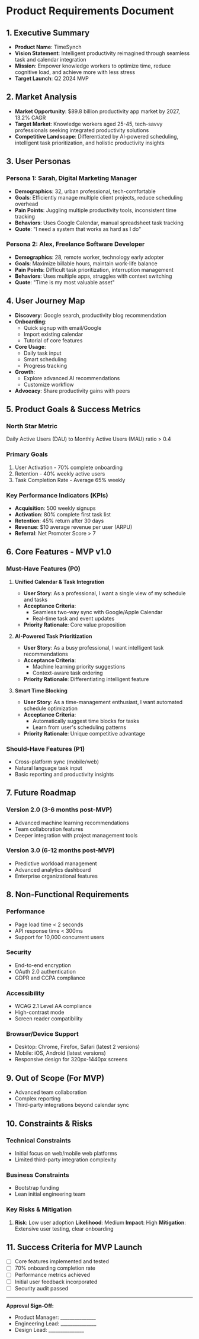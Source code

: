 # Product Requirements Document

## 1. Executive Summary
- **Product Name**: TimeSynch
- **Vision Statement**: Intelligent productivity reimagined through seamless task and calendar integration
- **Mission**: Empower knowledge workers to optimize time, reduce cognitive load, and achieve more with less stress
- **Target Launch**: Q2 2024 MVP

## 2. Market Analysis
- **Market Opportunity**: $89.8 billion productivity app market by 2027, 13.2% CAGR
- **Target Market**: Knowledge workers aged 25-45, tech-savvy professionals seeking integrated productivity solutions
- **Competitive Landscape**: Differentiated by AI-powered scheduling, intelligent task prioritization, and holistic productivity insights

## 3. User Personas

### Persona 1: Sarah, Digital Marketing Manager
- **Demographics**: 32, urban professional, tech-comfortable
- **Goals**: Efficiently manage multiple client projects, reduce scheduling overhead
- **Pain Points**: Juggling multiple productivity tools, inconsistent time tracking
- **Behaviors**: Uses Google Calendar, manual spreadsheet task tracking
- **Quote**: "I need a system that works as hard as I do"

### Persona 2: Alex, Freelance Software Developer
- **Demographics**: 28, remote worker, technology early adopter
- **Goals**: Maximize billable hours, maintain work-life balance
- **Pain Points**: Difficult task prioritization, interruption management
- **Behaviors**: Uses multiple apps, struggles with context switching
- **Quote**: "Time is my most valuable asset"

## 4. User Journey Map
- **Discovery**: Google search, productivity blog recommendation
- **Onboarding**: 
  * Quick signup with email/Google
  * Import existing calendar
  * Tutorial of core features
- **Core Usage**: 
  * Daily task input
  * Smart scheduling
  * Progress tracking
- **Growth**: 
  * Explore advanced AI recommendations
  * Customize workflow
- **Advocacy**: Share productivity gains with peers

## 5. Product Goals & Success Metrics

### North Star Metric
Daily Active Users (DAU) to Monthly Active Users (MAU) ratio > 0.4

### Primary Goals
1. User Activation - 70% complete onboarding
2. Retention - 40% weekly active users
3. Task Completion Rate - Average 65% weekly

### Key Performance Indicators (KPIs)
- **Acquisition**: 500 weekly signups
- **Activation**: 80% complete first task list
- **Retention**: 45% return after 30 days
- **Revenue**: $10 average revenue per user (ARPU)
- **Referral**: Net Promoter Score > 7

## 6. Core Features - MVP v1.0

### Must-Have Features (P0)

1. **Unified Calendar & Task Integration**
   - **User Story**: As a professional, I want a single view of my schedule and tasks
   - **Acceptance Criteria**:
     * Seamless two-way sync with Google/Apple Calendar
     * Real-time task and event updates
   - **Priority Rationale**: Core value proposition

2. **AI-Powered Task Prioritization**
   - **User Story**: As a busy professional, I want intelligent task recommendations
   - **Acceptance Criteria**:
     * Machine learning priority suggestions
     * Context-aware task ordering
   - **Priority Rationale**: Differentiating intelligent feature

3. **Smart Time Blocking**
   - **User Story**: As a time-management enthusiast, I want automated schedule optimization
   - **Acceptance Criteria**:
     * Automatically suggest time blocks for tasks
     * Learn from user's scheduling patterns
   - **Priority Rationale**: Unique competitive advantage

### Should-Have Features (P1)
- Cross-platform sync (mobile/web)
- Natural language task input
- Basic reporting and productivity insights

## 7. Future Roadmap

### Version 2.0 (3-6 months post-MVP)
- Advanced machine learning recommendations
- Team collaboration features
- Deeper integration with project management tools

### Version 3.0 (6-12 months post-MVP)
- Predictive workload management
- Advanced analytics dashboard
- Enterprise organizational features

## 8. Non-Functional Requirements

### Performance
- Page load time < 2 seconds
- API response time < 300ms
- Support for 10,000 concurrent users

### Security
- End-to-end encryption
- OAuth 2.0 authentication
- GDPR and CCPA compliance

### Accessibility
- WCAG 2.1 Level AA compliance
- High-contrast mode
- Screen reader compatibility

### Browser/Device Support
- Desktop: Chrome, Firefox, Safari (latest 2 versions)
- Mobile: iOS, Android (latest versions)
- Responsive design for 320px-1440px screens

## 9. Out of Scope (For MVP)
- Advanced team collaboration
- Complex reporting
- Third-party integrations beyond calendar sync

## 10. Constraints & Risks

### Technical Constraints
- Initial focus on web/mobile web platforms
- Limited third-party integration complexity

### Business Constraints
- Bootstrap funding
- Lean initial engineering team

### Key Risks & Mitigation
1. **Risk**: Low user adoption
   **Likelihood**: Medium
   **Impact**: High
   **Mitigation**: Extensive user testing, clear onboarding

## 11. Success Criteria for MVP Launch
- [ ] Core features implemented and tested
- [ ] 70% onboarding completion rate
- [ ] Performance metrics achieved
- [ ] Initial user feedback incorporated
- [ ] Security audit passed

---

**Approval Sign-Off:**
- Product Manager: _______________
- Engineering Lead: _______________
- Design Lead: _______________